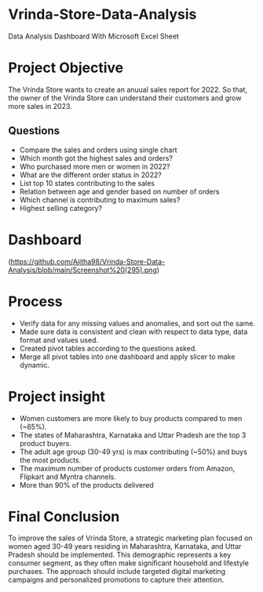 # Vrinda-Store-Data-Analysis
Data Analysis Dashboard With Microsoft Excel Sheet

# Project Objective
The Vrinda Store wants to create an anuual sales report for 2022. So that, the owner of the Vrinda Store can understand their customers and grow more sales in 2023. 

## Questions

* Compare the sales and orders using single chart
* Which month got the highest sales and orders?
* Who purchased more men or women in 2022?
* What are the different order status in 2022?
* List top 10 states contributing to the sales
* Relation between age and gender based on number of orders
* Which channel is contributing to maximum sales?
* Highest selling category?

# Dashboard
(https://github.com/Ajitha98/Vrinda-Store-Data-Analysis/blob/main/Screenshot%20(295).png)

# Process
* Verify data for any missing values and anomalies, and sort out the same.
* Made sure data is consistent and clean with respect to data type, data format and values used.
* Created pivot tables according to the questions asked.
* Merge all pivot tables into one dashboard and apply slicer to make dynamic.

# Project insight
* Women customers are more likely to buy products compared to men (~65%).
* The states of Maharashtra, Karnataka and Uttar Pradesh are the top 3 product buyers.
* The adult age group (30-49 yrs) is max contributing (~50%) and buys the most products.
* The maximum number of products customer orders from Amazon, Flipkart and Myntra channels.
* More than 90% of the products delivered

# Final Conclusion
To improve the sales of Vrinda Store, a strategic marketing plan focused on women aged 30-49 years residing in Maharashtra, Karnataka, and Uttar Pradesh should be implemented. This demographic represents a key consumer segment, as they often make significant household and lifestyle purchases. The approach should include targeted digital marketing campaigns and personalized promotions to capture their attention.
